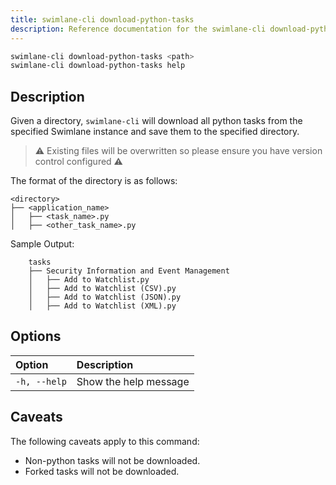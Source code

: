 ```yaml
---
title: swimlane-cli download-python-tasks
description: Reference documentation for the swimlane-cli download-python-tasks command.
---
```


```bash
swimlane-cli download-python-tasks <path>
swimlane-cli download-python-tasks help
```

## Description

Given a directory, `swimlane-cli` will download all python tasks from the specified Swimlane instance and save them to the specified directory.

> ⚠️ Existing files will be overwritten so please ensure you have version control configured ⚠️

The format of the directory is as follows:

```plaintext
<directory>
├── <application_name>
│   ├── <task_name>.py
│   ├── <other_task_name>.py
```

Sample Output:

```plaintext
    tasks
    ├── Security Information and Event Management
    │   ├── Add to Watchlist.py
    │   ├── Add to Watchlist (CSV).py
    │   ├── Add to Watchlist (JSON).py
    │   ├── Add to Watchlist (XML).py
```

## Options

| Option       | Description           |
| :----------- | :-------------------- |
| `-h, --help` | Show the help message |

## Caveats

The following caveats apply to this command:

- Non-python tasks will not be downloaded.
- Forked tasks will not be downloaded.
